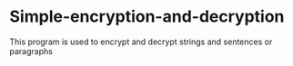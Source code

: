 # Simple-encryption-and-decryption
This program is used to encrypt and decrypt strings and sentences or paragraphs
